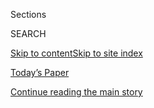 <div id="app">

<div>

<div class="NYTAppHideMasthead css-1r6wvpq e1suatyy0">

<div class="section css-ui9rw0 e1suatyy2">

<div class="css-eph4ug er09x8g0">

<div class="css-6n7j50">

</div>

<span class="css-1dv1kvn">Sections</span>

<div class="css-10488qs">

<span class="css-1dv1kvn">SEARCH</span>

</div>

[Skip to content](#site-content)[Skip to site
index](#site-index)

</div>

<div class="css-10698na e1huz5gh0">

</div>

</div>

<div id="masthead-bar-one" class="section hasLinks css-15hmgas e1csuq9d3">

<div class="css-uqyvli e1csuq9d0">

</div>

<div class="css-1uqjmks e1csuq9d1">

</div>

<div class="css-9e9ivx">

[](https://myaccount.nytimes.com/auth/login?response_type=cookie&client_id=vi)

</div>

<div class="css-1bvtpon e1csuq9d2">

[Today’s Paper](https://www.nytimes.com/section/todayspaper)

</div>

</div>

</div>

</div>

<div data-aria-hidden="false">

<div id="site-content" data-role="main">

<div id="top-wrapper" class="css-15p45cc eaca97t0" type="top">

<div id="top-slug" class="css-19x0jxb eaca97t1" hidden="">

Advertisement

</div>

[Continue reading the main
story](#after-top)

<div class="ad top-wrapper" style="text-align:center;height:100%;display:block;min-height:90px">

<div id="top" class="place-ad" data-position="top" data-size-key="top">

</div>

</div>

<div id="after-top">

</div>

</div>

<div id="byline" class="section css-15h4p1b e9abtgs0">

<div class="css-1j21atc e1svk9qx1">

<div class="css-nfcc9b e1svk9qx3">

<div class="css-cnx41t">

![Portrait of Maureen
Dowd](https://static01.nyt.com/images/2018/04/02/opinion/maureen-dowd/maureen-dowd-thumbLarge.png)

</div>

<div class="css-vl9dhg e1svk9qx5">

<div class="css-1nrhkj6 e1svk9qx6">

# Maureen Dowd

</div>

## <span></span>

Maureen Dowd, winner of the 1999 Pulitzer Prize for distinguished
commentary and author of three New York Times best sellers, became an
Op-Ed columnist in 1995. In August 2014, she also became a writer for
The Times Magazine.

<span class="css-dd5dyy">More**</span>

</div>

</div>

</div>

<div>

<div id="mid1-wrapper" class="css-1mn4oms eaca97t0" type="rank">

<div id="mid1-slug" class="css-1tag3rd eaca97t1">

Advertisement

</div>

[Continue reading the main
story](#after-mid1)

<div id="mid1" class="ad mid1-wrapper" style="text-align:center;height:100%;display:block">

</div>

<div id="after-mid1">

</div>

</div>

</div>

<div class="css-185go5a e1o5byef0">

<div class="css-15cbhtu">

  - [Latest](#stream-panel)
  - <span class="css-6n7j50">Search</span>
    <div class="control">
    <div class="label-container css-1dv1kvn">
    Search
    </div>
    <div class="css-wm4t3d">
    **<span id="clear-search-input" class="css-1dv1kvn">Clear this text
    input</span>
    </div>
    </div>
    <span class="css-1iovbfw"></span>

<div id="stream-panel" class="section css-8msx5b e1jz0cab1">

<div class="css-13mho3u">

1.  
    
    <div class="css-1cp3ece">
    
    <div class="css-1l4spti">
    
    [](/2020/08/01/opinion/sunday/trump-coronavirus-herman-cain.html)
    
    <div class="css-79elbk">
    
    ![](https://static01.nyt.com/images/2020/08/02/opinion/sunday/01Dowd/01Dowd-thumbWide.jpg?quality=75&auto=webp&disable=upscale)
    
    </div>
    
    ## Double, Double, Trump’s Toil, Our Trouble
    
    Demon sperm meets alien D.N.A., as President Trump teeters.
    
    <div class="css-1nqbnmb ea5icrr0">
    
    By <span class="css-1n7hynb">Maureen
    Dowd</span>
    
    </div>
    
    </div>
    
    <div class="css-1lc2l26 e1xfvim33">
    
    </div>
    
    </div>

2.  
    
    <div class="css-1cp3ece">
    
    <div class="css-1l4spti">
    
    [](/2020/07/30/style/maureen-dowd-renee-fleming.html)
    
    <div class="css-79elbk">
    
    ![](https://static01.nyt.com/images/2020/07/30/fashion/30WITH-RENEEFLEMING-1/30WITH-RENEEFLEMING-1-thumbWide-v2.jpg?quality=75&auto=webp&disable=upscale)
    
    </div>
    
    ### <span class="css-m70j1g">with …</span>
    
    ## Renée Fleming, Songbird in Seclusion
    
    America’s top soprano will return to the Met stage in 2022, starring
    in a new opera based on “The Hours,” by Michael Cunningham.
    
    <div class="css-1nqbnmb ea5icrr0">
    
    By <span class="css-1n7hynb">Maureen
    Dowd</span>
    
    </div>
    
    </div>
    
    <div class="css-1lc2l26 e1xfvim33">
    
    </div>
    
    </div>

3.  
    
    <div class="css-1cp3ece">
    
    <div class="css-1l4spti">
    
    [](/2020/07/25/opinion/sunday/aoc-yoho-trump-2020.html)
    
    <div class="css-79elbk">
    
    ![](https://static01.nyt.com/images/2020/07/25/opinion/25dowd1/merlin_174871467_262be276-8ecc-4d40-bf98-66e9c5d37d40-thumbWide.jpg?quality=75&auto=webp&disable=upscale)
    
    </div>
    
    ## A.O.C. and the Jurassic Jerks
    
    For the Cave Man President and his party, clubbing women is not a
    path to victory.
    
    <div class="css-1nqbnmb ea5icrr0">
    
    By <span class="css-1n7hynb">Maureen
    Dowd</span>
    
    </div>
    
    </div>
    
    <div class="css-1lc2l26 e1xfvim33">
    
    </div>
    
    </div>

4.  
    
    <div class="css-1cp3ece">
    
    <div class="css-1l4spti">
    
    [](/2020/07/25/style/elon-musk-maureen-dowd.html)
    
    <div class="css-79elbk">
    
    ![](https://static01.nyt.com/images/2020/08/23/fashion/23with-elonmusk-promo-v1/23with-elonmusk-promo-v1-thumbWide-v2.jpg?quality=75&auto=webp&disable=upscale)
    
    </div>
    
    ### <span class="css-m70j1g">with …</span>
    
    ## Elon Musk, Blasting Off in Domestic Bliss
    
    The billionaire space oddity on life with Grimes and Baby X, Trump,
    Tesla, tunnels, short shorts, stock surges, Facebook fumbles and
    everything else under the sun.
    
    <div class="css-1nqbnmb ea5icrr0">
    
    By <span class="css-1n7hynb">Maureen
    Dowd</span>
    
    </div>
    
    </div>
    
    <div class="css-1lc2l26 e1xfvim33">
    
    </div>
    
    </div>

5.  
    
    <div class="css-1cp3ece">
    
    <div class="css-1l4spti">
    
    [](/2020/07/18/opinion/sunday/fauci-trump-coronavirus.html)
    
    <div class="css-79elbk">
    
    ![](https://static01.nyt.com/images/2020/07/19/opinion/19Dowd/merlin_174082506_adbfb907-7c17-4002-93c8-e705007d2dab-thumbWide.jpg?quality=75&auto=webp&disable=upscale)
    
    </div>
    
    ## The Doctor Versus the Denier
    
    Anthony Fauci’s at the pool, but Donald Trump’s in deep.
    
    <div class="css-1nqbnmb ea5icrr0">
    
    By <span class="css-1n7hynb">Maureen
    Dowd</span>
    
    </div>
    
    </div>
    
    <div class="css-1lc2l26 e1xfvim33">
    
    </div>
    
    </div>

6.  
    
    <div class="css-1cp3ece">
    
    <div class="css-1l4spti">
    
    [](/2020/07/11/opinion/sunday/trump-biden-2020.html)
    
    <div class="css-79elbk">
    
    ![](https://static01.nyt.com/images/2020/08/12/opinion/12Dowd-Sub/merlin_174475557_22eac968-c560-4159-89b8-2503aa1f016f-thumbWide.jpg?quality=75&auto=webp&disable=upscale)
    
    </div>
    
    ## Liar, Liar, Nation on Fire
    
    I’m positive that Trump’s toxic.
    
    <div class="css-1nqbnmb ea5icrr0">
    
    By <span class="css-1n7hynb">Maureen
    Dowd</span>
    
    </div>
    
    </div>
    
    <div class="css-1lc2l26 e1xfvim33">
    
    </div>
    
    </div>

7.  
    
    <div class="css-1cp3ece">
    
    <div class="css-1l4spti">
    
    [](/2020/06/27/opinion/sunday/trump-statues-2020-reelection.html)
    
    <div class="css-79elbk">
    
    ![](https://static01.nyt.com/images/2020/06/28/opinion/28dowd1/28dowd1-thumbWide.jpg?quality=75&auto=webp&disable=upscale)
    
    </div>
    
    ## Trump, Not So Statuesque
    
    Things are looking down for the Donald.
    
    <div class="css-1nqbnmb ea5icrr0">
    
    By <span class="css-1n7hynb">Maureen
    Dowd</span>
    
    </div>
    
    </div>
    
    <div class="css-1lc2l26 e1xfvim33">
    
    </div>
    
    </div>

8.  
    
    <div class="css-1cp3ece">
    
    <div class="css-1l4spti">
    
    [](/2020/06/20/opinion/sunday/police-good-cops-fathers-day.html)
    
    <div class="css-79elbk">
    
    ![](https://static01.nyt.com/images/2020/06/21/opinion/sunday/21Dowd/21Dowd-thumbWide.jpg?quality=75&auto=webp&disable=upscale)
    
    </div>
    
    ## Good Cops, Bad Cops
    
    On Father’s Day, I want to tell my dad something I neglected to
    mention.
    
    <div class="css-1nqbnmb ea5icrr0">
    
    By <span class="css-1n7hynb">Maureen
    Dowd</span>
    
    </div>
    
    </div>
    
    <div class="css-1lc2l26 e1xfvim33">
    
    </div>
    
    </div>

9.  
    
    <div class="css-1cp3ece">
    
    <div class="css-1l4spti">
    
    [](/2020/06/13/opinion/sunday/gregg-popovich-trump-nba-protests.html)
    
    <div class="css-79elbk">
    
    ![](https://static01.nyt.com/images/2020/06/14/opinion/sunday/14Dowd/14Dowd-thumbWide.jpg?quality=75&auto=webp&disable=upscale)
    
    </div>
    
    ## An Anti-Trump Slam Dunk
    
    On the issue of race, America’s Coach boxes out America’s Cretin.
    
    <div class="css-1nqbnmb ea5icrr0">
    
    By <span class="css-1n7hynb">Maureen
    Dowd</span>
    
    </div>
    
    </div>
    
    <div class="css-1lc2l26 e1xfvim33">
    
    </div>
    
    </div>

10. 
    
    <div class="css-1cp3ece">
    
    <div class="css-1l4spti">
    
    [](/2020/06/06/opinion/trump-washington-monuments-george-floyd-protests.html)
    
    <div class="css-79elbk">
    
    ![](https://static01.nyt.com/images/2020/06/07/opinion/sunday/07Dowd/07Dowd-thumbWide.jpg?quality=75&auto=webp&disable=upscale)
    
    </div>
    
    ## Bonfire of Trump’s Vanity
    
    George Floyd. Say his name.
    
    <div class="css-1nqbnmb ea5icrr0">
    
    By <span class="css-1n7hynb">Maureen Dowd</span>
    
    </div>
    
    </div>
    
    <div class="css-1lc2l26 e1xfvim33">
    
    </div>
    
    </div>

<div class="css-13mho3u">

<div class="css-1t62hi8">

<div class="css-1stvaey">

Show
More

<div>

<div style="border:0;clip:rect(0 0 0 0);height:1px;margin:-1px;overflow:hidden;white-space:nowrap;padding:0;width:1px;position:absolute" data-role="log" data-aria-live="assertive">

</div>

<div style="border:0;clip:rect(0 0 0 0);height:1px;margin:-1px;overflow:hidden;white-space:nowrap;padding:0;width:1px;position:absolute" data-role="log" data-aria-live="assertive">

</div>

<div style="border:0;clip:rect(0 0 0 0);height:1px;margin:-1px;overflow:hidden;white-space:nowrap;padding:0;width:1px;position:absolute" data-role="log" data-aria-live="polite">

</div>

<div style="border:0;clip:rect(0 0 0 0);height:1px;margin:-1px;overflow:hidden;white-space:nowrap;padding:0;width:1px;position:absolute" data-role="log" data-aria-live="polite">

</div>

</div>

</div>

</div>

</div>

</div>

<div class="css-g6hk37 supplemental">

<div id="mid2-wrapper" class="css-10wkyv7 eaca97t0" type="lede">

<div id="mid2-slug" class="css-1tag3rd eaca97t1">

Advertisement

</div>

[Continue reading the main
story](#after-mid2)

<div id="mid2" class="ad mid2-wrapper" style="text-align:center;height:100%;display:block;min-height:250px">

</div>

<div id="after-mid2">

</div>

</div>

## Follow Elsewhere

<div class="module-body">

  - [**<span data-aria-hidden="true">MaureenDowd</span><span class="css-1dv1kvn">twitter
    page for
    MaureenDowd</span>](https://twitter.com/MaureenDowd)
  - [**<span data-aria-hidden="true">nytimesdowd</span><span class="css-1dv1kvn">facebook
    page for nytimesdowd</span>](https://www.facebook.com/nytimesdowd)

</div>

</div>

</div>

</div>

</div>

</div>

</div>

## Site Index

<div>

</div>

## Site Information Navigation

  - [© <span>2020</span> <span>The New York Times
    Company</span>](https://help.nytimes.com/hc/en-us/articles/115014792127-Copyright-notice)

<!-- end list -->

  - [NYTCo](https://www.nytco.com/)
  - [Contact
    Us](https://help.nytimes.com/hc/en-us/articles/115015385887-Contact-Us)
  - [Work with us](https://www.nytco.com/careers/)
  - [Advertise](https://nytmediakit.com/)
  - [T Brand Studio](http://www.tbrandstudio.com/)
  - [Your Ad
    Choices](https://www.nytimes.com/privacy/cookie-policy#how-do-i-manage-trackers)
  - [Privacy](https://www.nytimes.com/privacy)
  - [Terms of
    Service](https://help.nytimes.com/hc/en-us/articles/115014893428-Terms-of-service)
  - [Terms of
    Sale](https://help.nytimes.com/hc/en-us/articles/115014893968-Terms-of-sale)
  - [Site
    Map](https://spiderbites.nytimes.com)
  - [Help](https://help.nytimes.com/hc/en-us)
  - [Subscriptions](https://www.nytimes.com/subscription?campaignId=37WXW)

</div>

</div>
